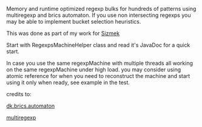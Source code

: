 
Memory and runtime optimized regexp bulks for hundreds of patterns using multiregexp and brics automaton.
If you use non intersecting regexps you may be able to implement bucket selection heuristics.

This was done as part of my work for
<a href="http://www.sizmek.com/">Sizmek</a>

Start with RegexpsMachineHelper<V> class and read it's JavaDoc for a quick start.

In case you use the same regexpMachine with multiple threads all working on the same regexpMachine
under high load. you may consider using atomic reference for when you need to reconstruct the machine
and start using it only when ready, see example in the test.

credits to:

<a href="http://www.brics.dk/automaton/">dk.brics.automaton</a>

<a href="https://github.com/fulmicoton/multiregexp">multiregexp</a>
